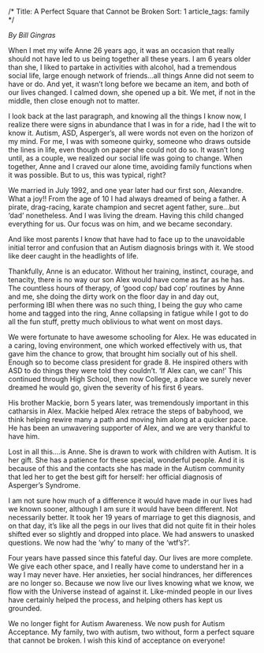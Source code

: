 /*
Title: A Perfect Square that Cannot be Broken
Sort: 1
article_tags: family
*/

*By Bill Gingras*

When I met my wife Anne 26 years ago, it was an occasion that really should not have led to us being together all these years. I am 6 years older than she, I liked to partake in activities with alcohol, had a tremendous social life, large enough network of friends…all things Anne did not seem to have or do. And yet, it wasn’t long before we became an item, and both of our lives changed. I calmed down, she opened up a bit. We met, if not in the middle, then close enough not to matter.

I look back at the last paragraph, and knowing all the things I know now, I realize there were signs in abundance that I was in for a ride, had I the wit to know it. Autism, ASD, Asperger’s, all were words not even on the horizon of my mind. For me, I was with someone quirky, someone who draws outside the lines in life, even though on paper she could not do so. It wasn’t long until, as a couple, we realized our social life was going to change. When together, Anne and I craved our alone time, avoiding family functions when it was possible. But to us, this was typical, right?

We married in July 1992, and one year later had our first son, Alexandre. What a joy!! From the age of 10 I had always dreamed of being a father. A pirate, drag-racing, karate champion and secret agent father, sure...but ‘dad’ nonetheless. And I was living the dream. Having this child changed everything for us. Our focus was on him, and we became secondary.

And like most parents I know that have had to face up to the unavoidable initial terror and confusion that an Autism diagnosis brings with it. We stood like deer caught in the headlights of life.

Thankfully, Anne is an educator. Without her training, instinct, courage, and tenacity, there is no way our son Alex would have come as far as he has. The countless hours of therapy, of ‘good cop/ bad cop’ routines by Anne and me, she doing the dirty work on the floor day in and day out, performing IBI when there was no such thing, I being the guy who came home and tagged into the ring, Anne collapsing in fatigue while I got to do all the fun stuff, pretty much oblivious to what went on most days.

We were fortunate to have awesome schooling for Alex. He was educated in a caring, loving environment, one which worked effectively with us, that gave him the chance to grow, that brought him socially out of his shell. Enough so to become class president for grade 8. He inspired others with ASD to do things they were told they couldn’t. ‘If Alex can, we can!’ This continued through High School, then now College, a place we surely never dreamed he would go, given the severity of his first 6 years.

His brother Mackie, born 5 years later, was tremendously important in this catharsis in Alex. Mackie helped Alex retrace the steps of babyhood, we think helping rewire many a path and moving him along at a quicker pace. He has been an unwavering supporter of Alex, and we are very thankful to have him.

Lost in all this….is Anne. She is drawn to work with children with Autism. It is her gift. She has a patience for these special, wonderful people. And it is because of this and the contacts she has made in the Autism community that led her to get the best gift for herself: her official diagnosis of Asperger’s Syndrome.

I am not sure how much of a difference it would have made in our lives had we known sooner, although I am sure it would have been different. Not necessarily better. It took her 19 years of marriage to get this diagnosis, and on that day, it’s like all the pegs in our lives that did not quite fit in their holes shifted ever so slightly and dropped into place. We had answers to unasked questions. We now had the ‘why’ to many of the ‘wtf’s?’.

Four years have passed since this fateful day. Our lives are more complete. We give each other space, and I really have come to understand her in a way I may never have. Her anxieties, her social hindrances, her differences are no longer so. Because we now live our lives knowing what we know, we flow with the Universe instead of against it. Like-minded people in our lives have certainly helped the process, and helping others has kept us grounded.

We no longer fight for Autism Awareness. We now push for Autism Acceptance. My family, two with autism, two without, form a perfect square that cannot be broken. I wish this kind of acceptance on everyone!
